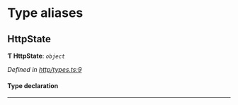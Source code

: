 

# Type aliases

<a id="httpstate"></a>

##  HttpState

**Ƭ HttpState**: *`object`*

*Defined in [http/types.ts:9](https://github.com/polkadot-js/api/blob/bdd1ca4/packages/rpc-provider/src/http/types.ts#L9)*

#### Type declaration

___

